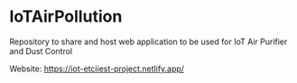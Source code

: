 # IoTAirPollution
Repository to share and host web application to be used for IoT Air Purifier and Dust Control

Website: https://iot-etciiest-project.netlify.app/
